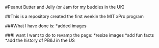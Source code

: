 

#Peanut Butter and Jelly (or Jam for my
buddies in the UK)

##This is a repository created the first weekin the MIT xPro program

###What I have done is:
  *added images 

###I want I want to do to revamp the page:
*resize images
*add fun facts
*add the history of PB&J in the US




